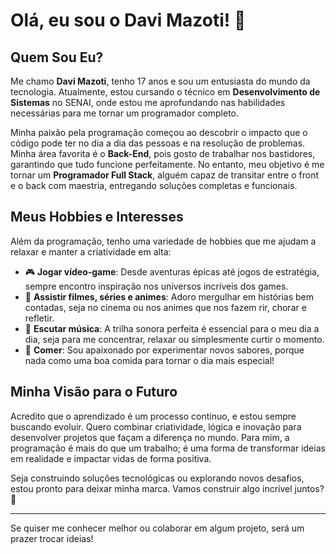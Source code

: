 # Olá, eu sou o Davi Mazoti! 👋  

## Quem Sou Eu?  
Me chamo **Davi Mazoti**, tenho 17 anos e sou um entusiasta do mundo da tecnologia. Atualmente, estou cursando o técnico em **Desenvolvimento de Sistemas** no SENAI, onde estou me aprofundando nas habilidades necessárias para me tornar um programador completo.  

Minha paixão pela programação começou ao descobrir o impacto que o código pode ter no dia a dia das pessoas e na resolução de problemas. Minha área favorita é o **Back-End**, pois gosto de trabalhar nos bastidores, garantindo que tudo funcione perfeitamente. No entanto, meu objetivo é me tornar um **Programador Full Stack**, alguém capaz de transitar entre o front e o back com maestria, entregando soluções completas e funcionais.  

## Meus Hobbies e Interesses  
Além da programação, tenho uma variedade de hobbies que me ajudam a relaxar e manter a criatividade em alta:  
- 🎮 **Jogar vídeo-game**: Desde aventuras épicas até jogos de estratégia, sempre encontro inspiração nos universos incríveis dos games.  
- 🎥 **Assistir filmes, séries e animes**: Adoro mergulhar em histórias bem contadas, seja no cinema ou nos animes que nos fazem rir, chorar e refletir.  
- 🎵 **Escutar música**: A trilha sonora perfeita é essencial para o meu dia a dia, seja para me concentrar, relaxar ou simplesmente curtir o momento.  
- 🍔 **Comer**: Sou apaixonado por experimentar novos sabores, porque nada como uma boa comida para tornar o dia mais especial!  

## Minha Visão para o Futuro  
Acredito que o aprendizado é um processo contínuo, e estou sempre buscando evoluir. Quero combinar criatividade, lógica e inovação para desenvolver projetos que façam a diferença no mundo. Para mim, a programação é mais do que um trabalho; é uma forma de transformar ideias em realidade e impactar vidas de forma positiva.  

Seja construindo soluções tecnológicas ou explorando novos desafios, estou pronto para deixar minha marca. Vamos construir algo incrível juntos? 🚀  

---

Se quiser me conhecer melhor ou colaborar em algum projeto, será um prazer trocar ideias!  

